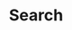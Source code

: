 ---
title: "Search" # in any language you want
layout: "search" # necessary for search
# url: "/archive"
# description: "Description for Search"
summary: "search"
placeholder: "..."
---